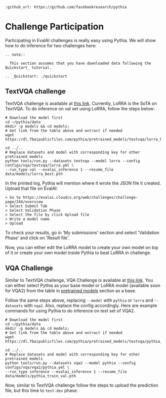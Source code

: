 ```eval_rst
:github_url: https://github.com/facebookresearch/pythia
```

# Challenge Participation

Participating in EvalAI challenges is really easy using Pythia. We will show how to
do inference for two challenges here:

```eval_rst
.. note::

  This section assumes that you have downloaded data following the Quickstart_ tutorial.

.. _Quickstart: ./quickstart
```
## TextVQA challenge

TextVQA challenge is available at [this link](https://evalai.cloudcv.org/web/challenges/challenge-page/244/overview).
Currently, LoRRA is the SoTA on TextVQA. To do inference on val set using LoRRA, follow the steps below:

```
# Download the model first
cd ~/pythia/data
mkdir -p models && cd models;
# Get link from the table above and extract if needed
wget https://dl.fbaipublicfiles.com/pythia/pretrained_models/textvqa/lorra_best.pth

cd ../..
# Replace datasets and model with corresponding key for other pretrained models
python tools/run.py --datasets textvqa --model lorra --config configs/vqa/textvqa/lorra.yml \
--run_type val --evalai_inference 1 --resume_file data/models/lorra_best.pth
```

In the printed log, Pythia will mention where it wrote the JSON file it created.
Upload that file on EvalAI:
```
> Go to https://evalai.cloudcv.org/web/challenges/challenge-page/244/overview
> Select Submit Tab
> Select Validation Phase
> Select the file by click Upload file
> Write a model name
> Upload
```

To check your results, go in 'My submissions' section and select 'Validation Phase' and click on 'Result file'.

Now, you can either edit the LoRRA model to create your own model on top of it or create your own model inside Pythia to
beat LoRRA in challenge.


## VQA Challenge

Similar to TextVQA challenge, VQA Challenge is available at [this link](https://evalai.cloudcv.org/web/challenges/challenge-page/163/overview). You can either select Pythia as your base model
or LoRRA model (available soon for VQA2) from the table in [pretrained models](pretrained_models) section as a base.

Follow the same steps above, replacing `--model` with `pythia` or `lorra` and `--datasets` with `vqa2`.
Also, replace the config accordingly. Here are example commands for using Pythia to do inference on test set of VQA2.

```
# Download the model first
cd ~/pythia/data
mkdir -p models && cd models;
# Get link from the table above and extract if needed
wget https://dl.fbaipublicfiles.com/pythia/pretrained_models/textvqa/pythia_train_val.pth

cd ../..
# Replace datasets and model with corresponding key for other pretrained models
python tools/run.py --datasets vqa2 --model pythia --config configs/vqa/vqa2/pythia.yml \
--run_type inference --evalai_inference 1 --resume_file data/models/pythia_train_val.pth
```

Now, similar to TextVQA challenge follow the steps to upload the prediction file, but this time to `test-dev` phase.
